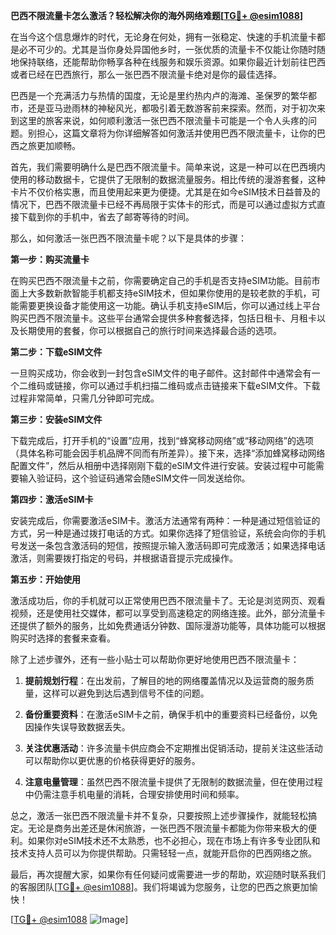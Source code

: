 **巴西不限流量卡怎么激活？轻松解决你的海外网络难题[[TG💪+ @esim1088](https://t.me/s/esim1088)]**

在当今这个信息爆炸的时代，无论身在何处，拥有一张稳定、快速的手机流量卡都是必不可少的。尤其是当你身处异国他乡时，一张优质的流量卡不仅能让你随时随地保持联络，还能帮助你畅享各种在线服务和娱乐资源。如果你最近计划前往巴西或者已经在巴西旅行，那么一张巴西不限流量卡绝对是你的最佳选择。

巴西是一个充满活力与热情的国度，无论是里约热内卢的海滩、圣保罗的繁华都市，还是亚马逊雨林的神秘风光，都吸引着无数游客前来探索。然而，对于初次来到这里的旅客来说，如何顺利激活一张巴西不限流量卡可能是一个令人头疼的问题。别担心，这篇文章将为你详细解答如何激活并使用巴西不限流量卡，让你的巴西之旅更加顺畅。

首先，我们需要明确什么是巴西不限流量卡。简单来说，这是一种可以在巴西境内使用的移动数据卡，它提供了无限制的数据流量服务。相比传统的漫游套餐，这种卡片不仅价格实惠，而且使用起来更为便捷。尤其是在如今eSIM技术日益普及的情况下，巴西不限流量卡已经不再局限于实体卡的形式，而是可以通过虚拟方式直接下载到你的手机中，省去了邮寄等待的时间。

那么，如何激活一张巴西不限流量卡呢？以下是具体的步骤：

**第一步：购买流量卡**

在购买巴西不限流量卡之前，你需要确定自己的手机是否支持eSIM功能。目前市面上大多数新款智能手机都支持eSIM技术，但如果你使用的是较老款的手机，可能需要更换设备才能使用这一功能。确认手机支持eSIM后，你可以通过线上平台购买巴西不限流量卡。这些平台通常会提供多种套餐选择，包括日租卡、月租卡以及长期使用的套餐，你可以根据自己的旅行时间来选择最合适的选项。

**第二步：下载eSIM文件**

一旦购买成功，你会收到一封包含eSIM文件的电子邮件。这封邮件中通常会有一个二维码或链接，你可以通过手机扫描二维码或点击链接来下载eSIM文件。下载过程非常简单，只需几分钟即可完成。

**第三步：安装eSIM文件**

下载完成后，打开手机的“设置”应用，找到“蜂窝移动网络”或“移动网络”的选项（具体名称可能会因手机品牌不同而有所差异）。接下来，选择“添加蜂窝移动网络配置文件”，然后从相册中选择刚刚下载的eSIM文件进行安装。安装过程中可能需要输入验证码，这个验证码通常会随eSIM文件一同发送给你。

**第四步：激活eSIM卡**

安装完成后，你需要激活eSIM卡。激活方法通常有两种：一种是通过短信验证的方式，另一种是通过拨打电话的方式。如果你选择了短信验证，系统会向你的手机号发送一条包含激活码的短信，按照提示输入激活码即可完成激活；如果选择电话激活，则需要拨打指定的号码，并根据语音提示完成操作。

**第五步：开始使用**

激活成功后，你的手机就可以正常使用巴西不限流量卡了。无论是浏览网页、观看视频，还是使用社交媒体，都可以享受到高速稳定的网络连接。此外，部分流量卡还提供了额外的服务，比如免费通话分钟数、国际漫游功能等，具体功能可以根据购买时选择的套餐来查看。

除了上述步骤外，还有一些小贴士可以帮助你更好地使用巴西不限流量卡：

1. **提前规划行程**：在出发前，了解目的地的网络覆盖情况以及运营商的服务质量，这样可以避免到达后遇到信号不佳的问题。
   
2. **备份重要资料**：在激活eSIM卡之前，确保手机中的重要资料已经备份，以免因操作失误导致数据丢失。

3. **关注优惠活动**：许多流量卡供应商会不定期推出促销活动，提前关注这些活动可以帮助你以更优惠的价格获得更好的服务。

4. **注意电量管理**：虽然巴西不限流量卡提供了无限制的数据流量，但在使用过程中仍需注意手机电量的消耗，合理安排使用时间和频率。

总之，激活一张巴西不限流量卡并不复杂，只要按照上述步骤操作，就能轻松搞定。无论是商务出差还是休闲旅游，一张巴西不限流量卡都能为你带来极大的便利。如果你对eSIM技术还不太熟悉，也不必担心，现在市场上有许多专业团队和技术支持人员可以为你提供帮助。只需轻轻一点，就能开启你的巴西网络之旅。

最后，再次提醒大家，如果你有任何疑问或需要进一步的帮助，欢迎随时联系我们的客服团队[[TG💪+ @esim1088](https://t.me/s/esim1088)]。我们将竭诚为您服务，让您的巴西之旅更加愉快！

[[TG💪+ @esim1088](https://t.me/s/esim1088) ![Image](https://i.postimg.cc/4NQfJmqS/Snipaste-2025-05-13-00-14-12.png)]